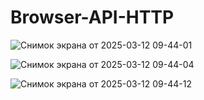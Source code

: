 # Browser-API-HTTP

![Снимок экрана от 2025-03-12 09-44-01](https://github.com/user-attachments/assets/15c93929-dd63-45b9-ba95-08c03cb36d69)

![Снимок экрана от 2025-03-12 09-44-04](https://github.com/user-attachments/assets/6b267c00-ca96-48ae-933c-1ee222211c99)

![Снимок экрана от 2025-03-12 09-44-12](https://github.com/user-attachments/assets/0f9cd0a4-e421-4fe0-9abf-96eee23d47ab)


